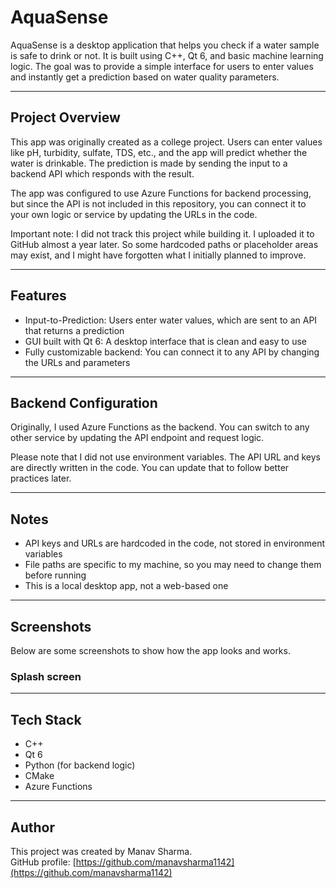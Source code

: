 # AquaSense

AquaSense is a desktop application that helps you check if a water sample is safe to drink or not. It is built using C++, Qt 6, and basic machine learning logic. The goal was to provide a simple interface for users to enter values and instantly get a prediction based on water quality parameters.

---

## Project Overview

This app was originally created as a college project. Users can enter values like pH, turbidity, sulfate, TDS, etc., and the app will predict whether the water is drinkable. The prediction is made by sending the input to a backend API which responds with the result.

The app was configured to use Azure Functions for backend processing, but since the API is not included in this repository, you can connect it to your own logic or service by updating the URLs in the code.

Important note: I did not track this project while building it. I uploaded it to GitHub almost a year later. So some hardcoded paths or placeholder areas may exist, and I might have forgotten what I initially planned to improve.

---

## Features

- Input-to-Prediction: Users enter water values, which are sent to an API that returns a prediction
- GUI built with Qt 6: A desktop interface that is clean and easy to use
- Fully customizable backend: You can connect it to any API by changing the URLs and parameters

---

## Backend Configuration

Originally, I used Azure Functions as the backend. You can switch to any other service by updating the API endpoint and request logic.

Please note that I did not use environment variables. The API URL and keys are directly written in the code. You can update that to follow better practices later.

---

## Notes

- API keys and URLs are hardcoded in the code, not stored in environment variables
- File paths are specific to my machine, so you may need to change them before running
- This is a local desktop app, not a web-based one

---

## Screenshots

Below are some screenshots to show how the app looks and works.

### Splash screen



---

## Tech Stack

- C++
- Qt 6
- Python (for backend logic)
- CMake
- Azure Functions 

---

## Author

This project was created by Manav Sharma.  
GitHub profile: [https://github.com/manavsharma1142](https://github.com/manavsharma1142)
